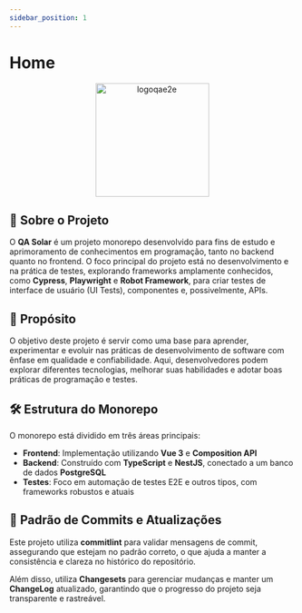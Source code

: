 ```yaml
---
sidebar_position: 1
---
```


# Home

<div align="center">
  <img src="https://github.com/user-attachments/assets/4c269162-e3a0-4199-a65b-b2f51bb74a57" alt="logoqae2e" width="200"/>
</div>


## 🚀 Sobre o Projeto

O **QA Solar** é um projeto monorepo desenvolvido para fins de estudo e aprimoramento de conhecimentos em programação, tanto no backend quanto no frontend. O foco principal do projeto está no desenvolvimento e na prática de testes, explorando frameworks amplamente conhecidos, como **Cypress**, **Playwright** e **Robot Framework**, para criar testes de interface de usuário (UI Tests), componentes e, possivelmente, APIs.

## 🎯 Propósito

O objetivo deste projeto é servir como uma base para aprender, experimentar e evoluir nas práticas de desenvolvimento de software com ênfase em qualidade e confiabilidade. Aqui, desenvolvedores podem explorar diferentes tecnologias, melhorar suas habilidades e adotar boas práticas de programação e testes.

## 🛠 Estrutura do Monorepo

O monorepo está dividido em três áreas principais:

- **Frontend**: Implementação utilizando **Vue 3** e **Composition API**
- **Backend**: Construído com **TypeScript** e **NestJS**, conectado a um banco de dados **PostgreSQL**
- **Testes**: Foco em automação de testes E2E e outros tipos, com frameworks robustos e atuais

## 🔖 Padrão de Commits e Atualizações

Este projeto utiliza **commitlint** para validar mensagens de commit, assegurando que estejam no padrão correto, o que ajuda a manter a consistência e clareza no histórico do repositório.

Além disso, utiliza **Changesets** para gerenciar mudanças e manter um **ChangeLog** atualizado, garantindo que o progresso do projeto seja transparente e rastreável.